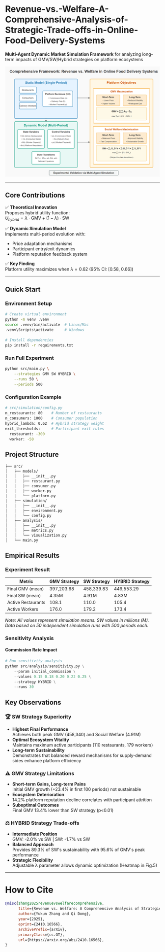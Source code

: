 # Revenue-vs.-Welfare-A-Comprehensive-Analysis-of-Strategic-Trade-offs-in-Online-Food-Delivery-Systems
**Multi-Agent Dynamic Market Simulation Framework** for analyzing long-term impacts of GMV/SW/Hybrid strategies on platform ecosystems

![Framework Diagram](docs/framework.png)

---

## Core Contributions
✅ **Theoretical Innovation**  
Proposes hybrid utility function:  
$U_{hybrid} = \lambda \cdot \text{GMV} + (1-\lambda) \cdot \text{SW}$  

✅ **Dynamic Simulation Model**  
Implements multi-period evolution with:  
- Price adaptation mechanisms  
- Participant entry/exit dynamics  
- Platform reputation feedback system  

✅ **Key Finding**  
Platform utility maximizes when $\lambda=0.62$ (95% CI: [0.58, 0.66])

---
## Quick Start

### Environment Setup
```bash
# Create virtual environment
python -m venv .venv
source .venv/bin/activate  # Linux/Mac
.venv\Scripts\activate     # Windows

# Install dependencies
pip install -r requirements.txt
```

### Run Full Experiment
```bash
python src/main.py \
    --strategies GMV SW HYBRID \
    --runs 50 \
    --periods 500
```

### Configuration Example
```bash
# src/simulation/config.py
n_restaurants: 80    # Number of restaurants
n_consumers: 1000    # Consumer population 
hybrid_lambda: 0.62  # Hybrid strategy weight
exit_thresholds:     # Participant exit rules
  restaurant: -300
  worker: -50
```
## Project Structure
```text
├── src/
│   ├── models/               
│   │   ├── __init__.py
│   │   ├── restaurant.py     
│   │   ├── consumer.py       
│   │   ├── worker.py        
│   │   └── platform.py       
│   ├── simulation/
│   │   ├── __init__.py
│   │   ├── environment.py   
│   │   └── config.py        
│   ├── analysis/
│   │   ├── __init__.py
│   │   ├── metrics.py        
│   │   └── visualization.py  
│   └── main.py   
```

## Empirical Results
### Experiment Result

| Metric               | GMV Strategy        | SW Strategy         | HYBRID Strategy      |
|----------------------|---------------------|---------------------|----------------------|
| Final GMV (mean)     | 397,203.68          | 458,339.83          | 449,553.29           |
| Final SW (mean)      | 4.35M               | 4.91M               | 4.83M                |
| Active Restaurants   | 108.1               | 110.0               | 105.4                |
| Active Workers       | 176.0               | 179.2               | 173.4                |

*Note: All values represent simulation means. SW values in millions (M).*  
*Data based on 50 independent simulation runs with 500 periods each.*

### Sensitivity Analysis
#### Commission Rate Impact
```python
# Run sensitivity analysis
python src/analysis/sensitivity.py \
    --param initial_commission \
    --values 0.15 0.18 0.20 0.22 0.25 \
    --strategy HYBRID \
    --runs 30
 ```

## Key Observations

### 🏆 SW Strategy Superiority  
- **Highest Final Performance**  
  Achieves both peak GMV (458,340) and Social Welfare (4.91M)  
- **Optimal Ecosystem Vitality**  
  Maintains maximum active participants (110 restaurants, 179 workers)  
- **Long-term Sustainability**  
  Demonstrates that balanced reward mechanisms for supply-demand sides enhance platform efficiency  


### ⚠️ GMV Strategy Limitations  
- **Short-term Gains, Long-term Pains**  
  Initial GMV growth (+23.4% in first 100 periods) not sustainable  
- **Ecosystem Deterioration**  
  14.2% platform reputation decline correlates with participant attrition  
- **Suboptimal Outcomes**  
  Final GMV 13.4% lower than SW strategy (p<0.01)

### ⚖️ HYBRID Strategy Trade-offs  
- **Intermediate Position**  
  GMV: -2.0% vs SW | SW: -1.7% vs SW  
- **Balanced Approach**  
  Provides 89.3% of SW's sustainability with 95.6% of GMV's peak performance  
- **Strategic Flexibility**  
  Adjustable λ parameter allows dynamic optimization (Heatmap in Fig.5)

---

# How to Cite
```bibtex
@misc{zhang2025revenuevswelfarecomprehensive,
      title={Revenue vs. Welfare: A Comprehensive Analysis of Strategic Trade-offs in Online Food Delivery Systems}, 
      author={Yukun Zhang and Qi Dong},
      year={2025},
      eprint={2410.16566},
      archivePrefix={arXiv},
      primaryClass={cs.GT},
      url={https://arxiv.org/abs/2410.16566}, 
}
```




